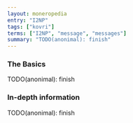 ```yaml
---
layout: moneropedia
entry: "I2NP"
tags: ["kovri"]
terms: ["I2NP", "message", "messages"]
summary: "TODO(anonimal): finish"
---
```


### The Basics

TODO(anonimal): finish

### In-depth information

TODO(anonimal): finish
